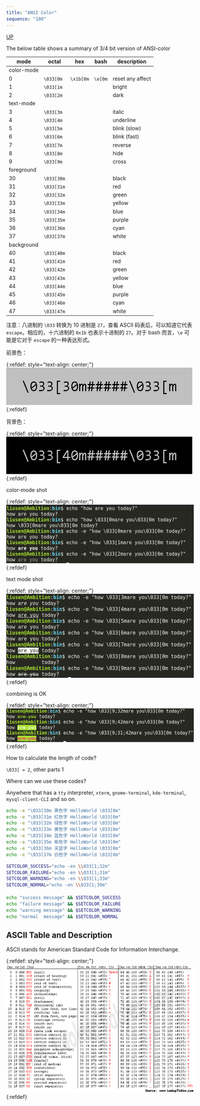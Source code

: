 ```yaml
---
title: "ANSI Color"
sequence: "108"
---
```


[UP](/bash.html)


The below table shows a summary of 3/4 bit version of ANSI-color

| mode       | octal      | hex       | bash    | description      |
|------------|------------|-----------|---------|------------------|
| color-mode |            |           |         |                  |
| 0          | `\033[0m`  | `\x1b[0m` | `\e[0m` | reset any affect |
| 1          | `\033[1m`  |           |         | bright           |
| 2          | `\033[2m`  |           |         | dark             |
| text-mode  |            |           |         |                  |
| 3          | `\033[3m`  |           |         | italic           |
| 4          | `\033[4m`  |           |         | underline        |
| 5          | `\033[5m`  |           |         | blink (slow)     |
| 6          | `\033[6m`  |           |         | blink (fast)     |
| 7          | `\033[7m`  |           |         | reverse          |
| 8          | `\033[8m`  |           |         | hide             |
| 9          | `\033[9m`  |           |         | cross            |
| foreground |            |           |         |                  |
| 30         | `\033[30m` |           |         | black            |
| 31         | `\033[31m` |           |         | red              |
| 32         | `\033[32m` |           |         | green            |
| 33         | `\033[33m` |           |         | yellow           |
| 34         | `\033[34m` |           |         | blue             |
| 35         | `\033[35m` |           |         | purple           |
| 36         | `\033[36m` |           |         | cyan             |
| 37         | `\033[37m` |           |         | white            |
| background |            |           |         |                  |
| 40         | `\033[40m` |           |         | black            |
| 41         | `\033[41m` |           |         | red              |
| 42         | `\033[42m` |           |         | green            |
| 43         | `\033[43m` |           |         | yellow           |
| 44         | `\033[44m` |           |         | blue             |
| 45         | `\033[45m` |           |         | purple           |
| 46         | `\033[46m` |           |         | cyan             |
| 47         | `\033[47m` |           |         | white            |

注意：八进制的 `\033` 转换为 10 进制是 `27`，查看 ASCII 码表后，可以知道它代表 `escape`。相应的，十六进制的 `0x1b` 也表示十进制的 `27`。对于 bash 而言，`\e` 可能是它对于 `escape` 的一种表达形式。

前景色：

{:refdef: style="text-align: center;"}
![](/assets/images/linux/bash-scripts/foreground-color.gif)
{:refdef}

背景色：

{:refdef: style="text-align: center;"}
![](/assets/images/linux/bash-scripts/background-color.gif)
{:refdef}

color-mode shot

{:refdef: style="text-align: center;"}
![](/assets/images/linux/bash-scripts/color_mod_0_2.png)
{:refdef}

text mode shot

{:refdef: style="text-align: center;"}
![](/assets/images/linux/bash-scripts/text_mod_3_9.png)
{:refdef}

combining is OK

{:refdef: style="text-align: center;"}
![](/assets/images/linux/bash-scripts/combine_mod.png)
{:refdef}

How to calculate the length of code?

`\033[ = 2`, other parts 1

Where can we use these codes?

Anywhere that has a `tty` interpreter, `xterm`, `gnome-terminal`, `kde-terminal`, `mysql-client-CLI` and so on.

```bash
echo -e "\033[30m 黑色字 HelloWorld \033[0m"
echo -e "\033[31m 红色字 HelloWorld \033[0m"
echo -e "\033[32m 绿色字 HelloWorld \033[0m"
echo -e "\033[33m 黄色字 HelloWorld \033[0m"
echo -e "\033[34m 蓝色字 HelloWorld \033[0m"
echo -e "\033[35m 紫色字 HelloWorld \033[0m"
echo -e "\033[36m 天蓝字 HelloWorld \033[0m"
echo -e "\033[37m 白色字 HelloWorld \033[0m"
```

```bash
SETCOLOR_SUCCESS="echo -en \\033[1;32m"
SETCOLOR_FAILURE="echo -en \\033[1;31m"
SETCOLOR_WARNING="echo -en \\033[1;33m"
SETCOLOR_NORMAL="echo -en \\033[1;39m"

echo "success message" && $SETCOLOR_SUCCESS
echo "failure message" && $SETCOLOR_FAILURE
echo "warning message" && $SETCOLOR_WARNING
echo "normal  message" && $SETCOLOR_NORMAL
```


## ASCII Table and Description

ASCII stands for American Standard Code for Information Interchange.

{:refdef: style="text-align: center;"}
![](/assets/images/linux/bash-scripts/ascii-code.gif)
{:refdef}
